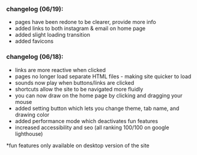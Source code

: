 ### changelog (06/19):
- pages have been redone to be clearer, provide more info
- added links to both instagram & email on home page
- added slight loading transition
- added favicons

### changelog (06/18):
- links are more reactive when clicked
- pages no longer load separate HTML files - making site quicker to load
- sounds now play when buttons/links are clicked
- shortcuts allow the site to be navigated more fluidly
- you can now draw on the home page by clicking and dragging your mouse
- added setting button which lets you change theme, tab name, and drawing color
- added performance mode which deactivates fun features
- increased accessibility and seo (all ranking 100/100 on google lighthouse)

*fun features only available on desktop version of the site
